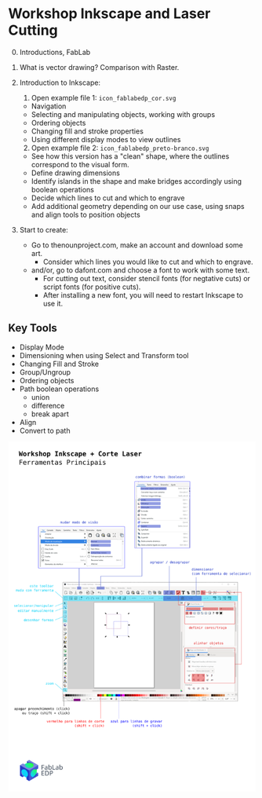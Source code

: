 # Workshop Inkscape and Laser Cutting

0. Introductions, FabLab

1. What is vector drawing? Comparison with Raster.

2. Introduction to Inkscape:
	1. Open example file 1: `icon_fablabedp_cor.svg`
	 - Navigation
	 - Selecting and manipulating objects, working with groups
	 - Ordering objects
	 - Changing fill and stroke properties
	 - Using different display modes to view outlines
	2. Open example file 2: `icon_fablabedp_preto-branco.svg`
	 - See how this version has a "clean" shape, where the outlines correspond to the visual form.
	 - Define drawing dimensions
	 - Identify islands in the shape and make bridges accordingly using boolean operations
	 - Decide which lines to cut and which to engrave
	 - Add additional geometry depending on our use case, using snaps and align tools to position objects

3. Start to create:
	- Go to thenounproject.com, make an account and download some art.
		+ Consider which lines you would like to cut and which to engrave.
	- and/or, go to dafont.com and choose a font to work with some text.
		+ For cutting out text, consider stencil fonts (for negtative cuts) or script fonts (for positive cuts).
		+ After installing a new font, you will need to restart Inkscape to use it.

## Key Tools

- Display Mode
- Dimensioning when using Select and Transform tool
- Changing Fill and Stroke
- Group/Ungroup
- Ordering objects
- Path boolean operations
  - union
  - difference
  - break apart
- Align
- Convert to path

![](https://github.com/fablabedp/fablabedp-wiki/raw/main/workshops/images/inkscape_tool_reference.svg)